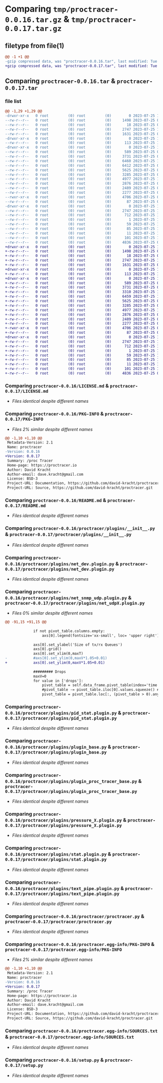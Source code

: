 # Comparing `tmp/proctracer-0.0.16.tar.gz` & `tmp/proctracer-0.0.17.tar.gz`

## filetype from file(1)

```diff
@@ -1 +1 @@
-gzip compressed data, was "proctracer-0.0.16.tar", last modified: Tue Jul 25 11:32:57 2023, max compression
+gzip compressed data, was "proctracer-0.0.17.tar", last modified: Tue Jul 25 11:38:31 2023, max compression
```

## Comparing `proctracer-0.0.16.tar` & `proctracer-0.0.17.tar`

### file list

```diff
@@ -1,29 +1,29 @@
-drwxr-xr-x   0 root         (0) root         (0)        0 2023-07-25 11:32:57.431050 proctracer-0.0.16/
--rw-r--r--   0 root         (0) root         (0)     1498 2023-07-25 07:18:11.000000 proctracer-0.0.16/LICENSE.md
--rw-r--r--   0 root         (0) root         (0)       18 2023-07-25 07:18:11.000000 proctracer-0.0.16/MANIFEST.in
--rw-r--r--   0 root         (0) root         (0)     2747 2023-07-25 11:32:57.431050 proctracer-0.0.16/PKG-INFO
--rw-r--r--   0 root         (0) root         (0)     1631 2023-07-25 07:18:11.000000 proctracer-0.0.16/README.md
-drwxr-xr-x   0 root         (0) root         (0)        0 2023-07-25 11:32:57.431050 proctracer-0.0.16/proctracer/
--rw-r--r--   0 root         (0) root         (0)      113 2023-07-25 11:32:54.000000 proctracer-0.0.16/proctracer/__init__.py
-drwxr-xr-x   0 root         (0) root         (0)        0 2023-07-25 11:32:57.431050 proctracer-0.0.16/proctracer/plugins/
--rw-r--r--   0 root         (0) root         (0)      589 2023-07-25 07:18:11.000000 proctracer-0.0.16/proctracer/plugins/__init__.py
--rw-r--r--   0 root         (0) root         (0)     3731 2023-07-25 07:18:11.000000 proctracer-0.0.16/proctracer/plugins/net_dev.plugin.py
--rw-r--r--   0 root         (0) root         (0)     6460 2023-07-25 11:32:41.000000 proctracer-0.0.16/proctracer/plugins/net_snmp_udp.plugin.py
--rw-r--r--   0 root         (0) root         (0)     6412 2023-07-25 07:18:11.000000 proctracer-0.0.16/proctracer/plugins/net_udpX.plugin.py
--rw-r--r--   0 root         (0) root         (0)     5625 2023-07-25 07:18:11.000000 proctracer-0.0.16/proctracer/plugins/pid_stat.plugin.py
--rw-r--r--   0 root         (0) root         (0)     3285 2023-07-25 07:18:11.000000 proctracer-0.0.16/proctracer/plugins/plugin_base.py
--rw-r--r--   0 root         (0) root         (0)     4977 2023-07-25 10:45:01.000000 proctracer-0.0.16/proctracer/plugins/plugin_proc_tracer_base.py
--rw-r--r--   0 root         (0) root         (0)     2876 2023-07-25 07:18:11.000000 proctracer-0.0.16/proctracer/plugins/pressure_X.plugin.py
--rw-r--r--   0 root         (0) root         (0)     2489 2023-07-25 07:18:11.000000 proctracer-0.0.16/proctracer/plugins/stat.plugin.py
--rw-r--r--   0 root         (0) root         (0)     2277 2023-07-25 07:18:11.000000 proctracer-0.0.16/proctracer/plugins/text_pipe.plugin.py
--rwxr-xr-x   0 root         (0) root         (0)     4706 2023-07-25 07:18:11.000000 proctracer-0.0.16/proctracer/proctracer.py
--rw-r--r--   0 root         (0) root         (0)       87 2023-07-25 07:18:11.000000 proctracer-0.0.16/proctracer/requirements.txt
-drwxr-xr-x   0 root         (0) root         (0)        0 2023-07-25 11:32:57.431050 proctracer-0.0.16/proctracer.egg-info/
--rw-r--r--   0 root         (0) root         (0)     2747 2023-07-25 11:32:57.000000 proctracer-0.0.16/proctracer.egg-info/PKG-INFO
--rw-r--r--   0 root         (0) root         (0)      712 2023-07-25 11:32:57.000000 proctracer-0.0.16/proctracer.egg-info/SOURCES.txt
--rw-r--r--   0 root         (0) root         (0)        1 2023-07-25 11:32:57.000000 proctracer-0.0.16/proctracer.egg-info/dependency_links.txt
--rw-r--r--   0 root         (0) root         (0)       59 2023-07-25 11:32:57.000000 proctracer-0.0.16/proctracer.egg-info/entry_points.txt
--rw-r--r--   0 root         (0) root         (0)       85 2023-07-25 11:32:57.000000 proctracer-0.0.16/proctracer.egg-info/requires.txt
--rw-r--r--   0 root         (0) root         (0)       11 2023-07-25 11:32:57.000000 proctracer-0.0.16/proctracer.egg-info/top_level.txt
--rw-r--r--   0 root         (0) root         (0)      101 2023-07-25 11:32:57.431050 proctracer-0.0.16/setup.cfg
--rw-r--r--   0 root         (0) root         (0)     4836 2023-07-25 07:18:11.000000 proctracer-0.0.16/setup.py
+drwxr-xr-x   0 root         (0) root         (0)        0 2023-07-25 11:38:31.943454 proctracer-0.0.17/
+-rw-r--r--   0 root         (0) root         (0)     1498 2023-07-25 07:18:11.000000 proctracer-0.0.17/LICENSE.md
+-rw-r--r--   0 root         (0) root         (0)       18 2023-07-25 07:18:11.000000 proctracer-0.0.17/MANIFEST.in
+-rw-r--r--   0 root         (0) root         (0)     2747 2023-07-25 11:38:31.943454 proctracer-0.0.17/PKG-INFO
+-rw-r--r--   0 root         (0) root         (0)     1631 2023-07-25 07:18:11.000000 proctracer-0.0.17/README.md
+drwxr-xr-x   0 root         (0) root         (0)        0 2023-07-25 11:38:31.939454 proctracer-0.0.17/proctracer/
+-rw-r--r--   0 root         (0) root         (0)      113 2023-07-25 11:37:04.000000 proctracer-0.0.17/proctracer/__init__.py
+drwxr-xr-x   0 root         (0) root         (0)        0 2023-07-25 11:38:31.943454 proctracer-0.0.17/proctracer/plugins/
+-rw-r--r--   0 root         (0) root         (0)      589 2023-07-25 07:18:11.000000 proctracer-0.0.17/proctracer/plugins/__init__.py
+-rw-r--r--   0 root         (0) root         (0)     3731 2023-07-25 07:18:11.000000 proctracer-0.0.17/proctracer/plugins/net_dev.plugin.py
+-rw-r--r--   0 root         (0) root         (0)     3310 2023-07-25 11:37:39.000000 proctracer-0.0.17/proctracer/plugins/net_snmp_udp.plugin.py
+-rw-r--r--   0 root         (0) root         (0)     6459 2023-07-25 11:38:03.000000 proctracer-0.0.17/proctracer/plugins/net_udpX.plugin.py
+-rw-r--r--   0 root         (0) root         (0)     5625 2023-07-25 07:18:11.000000 proctracer-0.0.17/proctracer/plugins/pid_stat.plugin.py
+-rw-r--r--   0 root         (0) root         (0)     3285 2023-07-25 07:18:11.000000 proctracer-0.0.17/proctracer/plugins/plugin_base.py
+-rw-r--r--   0 root         (0) root         (0)     4977 2023-07-25 10:45:01.000000 proctracer-0.0.17/proctracer/plugins/plugin_proc_tracer_base.py
+-rw-r--r--   0 root         (0) root         (0)     2876 2023-07-25 07:18:11.000000 proctracer-0.0.17/proctracer/plugins/pressure_X.plugin.py
+-rw-r--r--   0 root         (0) root         (0)     2489 2023-07-25 07:18:11.000000 proctracer-0.0.17/proctracer/plugins/stat.plugin.py
+-rw-r--r--   0 root         (0) root         (0)     2277 2023-07-25 07:18:11.000000 proctracer-0.0.17/proctracer/plugins/text_pipe.plugin.py
+-rwxr-xr-x   0 root         (0) root         (0)     4706 2023-07-25 07:18:11.000000 proctracer-0.0.17/proctracer/proctracer.py
+-rw-r--r--   0 root         (0) root         (0)       87 2023-07-25 07:18:11.000000 proctracer-0.0.17/proctracer/requirements.txt
+drwxr-xr-x   0 root         (0) root         (0)        0 2023-07-25 11:38:31.939454 proctracer-0.0.17/proctracer.egg-info/
+-rw-r--r--   0 root         (0) root         (0)     2747 2023-07-25 11:38:31.000000 proctracer-0.0.17/proctracer.egg-info/PKG-INFO
+-rw-r--r--   0 root         (0) root         (0)      712 2023-07-25 11:38:31.000000 proctracer-0.0.17/proctracer.egg-info/SOURCES.txt
+-rw-r--r--   0 root         (0) root         (0)        1 2023-07-25 11:38:31.000000 proctracer-0.0.17/proctracer.egg-info/dependency_links.txt
+-rw-r--r--   0 root         (0) root         (0)       59 2023-07-25 11:38:31.000000 proctracer-0.0.17/proctracer.egg-info/entry_points.txt
+-rw-r--r--   0 root         (0) root         (0)       85 2023-07-25 11:38:31.000000 proctracer-0.0.17/proctracer.egg-info/requires.txt
+-rw-r--r--   0 root         (0) root         (0)       11 2023-07-25 11:38:31.000000 proctracer-0.0.17/proctracer.egg-info/top_level.txt
+-rw-r--r--   0 root         (0) root         (0)      101 2023-07-25 11:38:31.943454 proctracer-0.0.17/setup.cfg
+-rw-r--r--   0 root         (0) root         (0)     4836 2023-07-25 07:18:11.000000 proctracer-0.0.17/setup.py
```

### Comparing `proctracer-0.0.16/LICENSE.md` & `proctracer-0.0.17/LICENSE.md`

 * *Files identical despite different names*

### Comparing `proctracer-0.0.16/PKG-INFO` & `proctracer-0.0.17/PKG-INFO`

 * *Files 2% similar despite different names*

```diff
@@ -1,10 +1,10 @@
 Metadata-Version: 2.1
 Name: proctracer
-Version: 0.0.16
+Version: 0.0.17
 Summary: /proc Tracer
 Home-page: https://proctracer.io
 Author: David Kracht
 Author-email: dave.kracht@gmail.com
 License: BSD-3
 Project-URL: Documentation, https://github.com/david-kracht/proctracer
 Project-URL: Source, https://github.com/david-kracht/proctracer.git
```

### Comparing `proctracer-0.0.16/README.md` & `proctracer-0.0.17/README.md`

 * *Files identical despite different names*

### Comparing `proctracer-0.0.16/proctracer/plugins/__init__.py` & `proctracer-0.0.17/proctracer/plugins/__init__.py`

 * *Files identical despite different names*

### Comparing `proctracer-0.0.16/proctracer/plugins/net_dev.plugin.py` & `proctracer-0.0.17/proctracer/plugins/net_dev.plugin.py`

 * *Files identical despite different names*

### Comparing `proctracer-0.0.16/proctracer/plugins/net_snmp_udp.plugin.py` & `proctracer-0.0.17/proctracer/plugins/net_udpX.plugin.py`

 * *Files 0% similar despite different names*

```diff
@@ -91,15 +91,15 @@
                 
             if not pivot_table.columns.empty:
                 axs[0].legend(fontsize='xx-small', loc= 'upper right')
                  
             axs[0].set_ylabel('Size of tx/rx Queues')
             axs[0].grid()
             axs[0].set_xlim(0,maxT)
-            #axs[0].set_ylim(0,maxV*1.05+0.01)
+            axs[0].set_ylim(0,maxV*1.05+0.01)
 
             ######### Drops
             maxV=0
             for value in ['drops']:
                 pivot_table = self.data_frame.pivot_table(index='time', columns=['socket'], values=value)
                 #pivot_table -= pivot_table.iloc[0].values.squeeze() # relative count wrt. start time
                 pivot_table = pivot_table.loc[:, (pivot_table > 0).any()]
```

### Comparing `proctracer-0.0.16/proctracer/plugins/pid_stat.plugin.py` & `proctracer-0.0.17/proctracer/plugins/pid_stat.plugin.py`

 * *Files identical despite different names*

### Comparing `proctracer-0.0.16/proctracer/plugins/plugin_base.py` & `proctracer-0.0.17/proctracer/plugins/plugin_base.py`

 * *Files identical despite different names*

### Comparing `proctracer-0.0.16/proctracer/plugins/plugin_proc_tracer_base.py` & `proctracer-0.0.17/proctracer/plugins/plugin_proc_tracer_base.py`

 * *Files identical despite different names*

### Comparing `proctracer-0.0.16/proctracer/plugins/pressure_X.plugin.py` & `proctracer-0.0.17/proctracer/plugins/pressure_X.plugin.py`

 * *Files identical despite different names*

### Comparing `proctracer-0.0.16/proctracer/plugins/stat.plugin.py` & `proctracer-0.0.17/proctracer/plugins/stat.plugin.py`

 * *Files identical despite different names*

### Comparing `proctracer-0.0.16/proctracer/plugins/text_pipe.plugin.py` & `proctracer-0.0.17/proctracer/plugins/text_pipe.plugin.py`

 * *Files identical despite different names*

### Comparing `proctracer-0.0.16/proctracer/proctracer.py` & `proctracer-0.0.17/proctracer/proctracer.py`

 * *Files identical despite different names*

### Comparing `proctracer-0.0.16/proctracer.egg-info/PKG-INFO` & `proctracer-0.0.17/proctracer.egg-info/PKG-INFO`

 * *Files 2% similar despite different names*

```diff
@@ -1,10 +1,10 @@
 Metadata-Version: 2.1
 Name: proctracer
-Version: 0.0.16
+Version: 0.0.17
 Summary: /proc Tracer
 Home-page: https://proctracer.io
 Author: David Kracht
 Author-email: dave.kracht@gmail.com
 License: BSD-3
 Project-URL: Documentation, https://github.com/david-kracht/proctracer
 Project-URL: Source, https://github.com/david-kracht/proctracer.git
```

### Comparing `proctracer-0.0.16/proctracer.egg-info/SOURCES.txt` & `proctracer-0.0.17/proctracer.egg-info/SOURCES.txt`

 * *Files identical despite different names*

### Comparing `proctracer-0.0.16/setup.py` & `proctracer-0.0.17/setup.py`

 * *Files identical despite different names*

